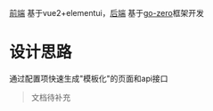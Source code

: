 [前端](https://github.com/leveryd-asm/console-fe) 基于vue2+elementui，[后端](https://github.com/leveryd-asm/console-api) 基于[go-zero](http://github.com/zeromicro/go-zero)框架开发

# 设计思路
通过配置项快速生成"模板化"的页面和api接口

> 文档待补充
